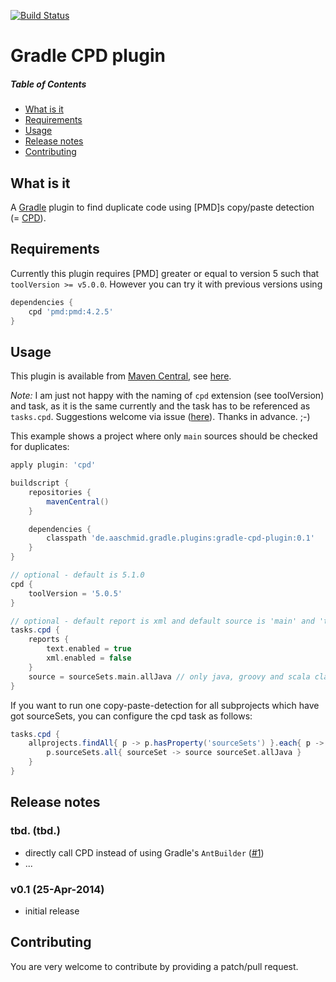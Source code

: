 [![Build Status](https://travis-ci.org/aaschmid/gradle-cpd-plugin.png?branch=master)](https://travis-ci.org/aaschmid/gradle-cpd-plugin)


Gradle CPD plugin
=================

##### Table of Contents
* [What is it](#what-is-it)
* [Requirements](#requirements)
* [Usage](#usage)
* [Release notes](#release-notes)
* [Contributing](#contributing)


What is it
----------

A [Gradle](http://gradle.org) plugin to find duplicate code using [PMD]s copy/paste detection (= [CPD](http://pmd.sourceforge.net/cpd-usage.html)).


Requirements
------------

Currently this plugin requires [PMD] greater or equal to version 5 such that ```toolVersion >= v5.0.0```. However you can try it with previous versions using

```groovy
dependencies {
    cpd 'pmd:pmd:4.2.5'
}
```


Usage
-----

This plugin is available from [Maven Central](http://search.maven.org/), see [here](http://search.maven.org/#search|ga|1|gradle-cpd-plugin).

*Note:* I am just not happy with the naming of ```cpd``` extension (see toolVersion) and task, as it is the same currently and the task has to be referenced as ```tasks.cpd```. Suggestions welcome via issue ([here](https://github.com/aaschmid/gradle-cpd-plugin/issues/new)). Thanks in advance. ;-)

This example shows a project where only  ```main``` sources should be checked for duplicates:


```groovy
apply plugin: 'cpd'

buildscript {
    repositories {
        mavenCentral()
    }

    dependencies {
        classpath 'de.aaschmid.gradle.plugins:gradle-cpd-plugin:0.1'
    }
}

// optional - default is 5.1.0
cpd {
    toolVersion = '5.0.5'
}

// optional - default report is xml and default source is 'main' and 'test' 
tasks.cpd {
    reports {
        text.enabled = true
        xml.enabled = false
    }
    source = sourceSets.main.allJava // only java, groovy and scala classes in 'main' sourceSets
}
```

If you want to run one copy-paste-detection for all subprojects which have got sourceSets, you can configure the cpd task as follows:

```groovy
tasks.cpd {
    allprojects.findAll{ p -> p.hasProperty('sourceSets') }.each{ p ->
        p.sourceSets.all{ sourceSet -> source sourceSet.allJava }
    }
}
```


Release notes
-------------

### tbd. (tbd.)

* directly call CPD instead of using Gradle's ```AntBuilder``` ([#1](/../../issues/1))
* ...

### v0.1 (25-Apr-2014)

* initial release


Contributing
------------

You are very welcome to contribute by providing a patch/pull request.
